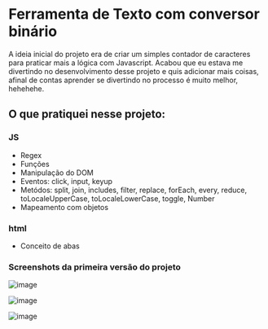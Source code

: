 # Ferramenta de Texto com conversor binário
A ideia inicial do projeto era de criar um simples contador de caracteres para praticar mais a lógica com Javascript.
Acabou que eu estava me divertindo no desenvolvimento desse projeto e quis adicionar mais coisas, afinal de contas
aprender se divertindo no processo é muito melhor, hehehehe.


## O que pratiquei nesse projeto:
### JS

* Regex
* Funções
* Manipulação do DOM
* Eventos: click, input, keyup
* Metódos: split, join, includes, filter, replace, forEach, every, reduce, toLocaleUpperCase, toLocaleLowerCase, toggle, Number
* Mapeamento com objetos

### html
* Conceito de abas


### Screenshots da primeira versão do projeto

![image](https://ch3302files.storage.live.com/y4mZbyiLz1jru4Eyex8pE4ghOMTC_L5QxjljSJ3tqB5myHFkeVGUePSvR35BfnDv4RnvnHD2ZjOnP0LJnPJeiBtfC7S9EkK2VlQqJJLXjZYRlsqPZm9TbIvQgRRg8DyOKU-DiJu-ntpOx76Qk_U_lGDZJ0NkTh8lEijVLg0lSDtqcTN17f2DHutSpR5Ub0TJWUdLKp2ZCiowz_YcOHOGgVVEQ/binario.PNG?psid=1&width=878&height=581)

![image](https://ch3302files.storage.live.com/y4muYz4NA2Jx_Umu2s8pm7lK467NXVYqoh4Ye_XiKEOfekEWgDRZcZ3wCVD3e6zfTH7HXn7DhUUc7vFn2Bc9rm_osDiYGg2Dnlx9Qpz7l5cJNxi6WR5HbPn-gpOBH9SNBLAaXbhSL5HD_n4RAZtx_8AKgSk4F0q9SAQ1dj1ugwvXfxbUHWins9TnvHv_zULELnWb5KNCb3oUqBhUxjSWjKOMA/conversor-funcional.PNG?psid=1&width=1123&height=791)

![image](https://ch3302files.storage.live.com/y4mkvAeZCtVpj3-AnVfQTvDHP6-TnmX4NuJCjg5-OK7NnCC6wBvMK4U3IgT2fhC-59Ecg-g2COZ6ZofKKegOp_TSmhptt8fW-ry_ALQKi3UWQNlYZsBxqeLHyxBK7-t_dZK_3iFjrOcIzpoBA_iUDzwxc5uniwNlD_RkmgzxrWutWS--9aLp7hEwLi3cKw56msVK4649IjGZEkZ1auCS8lofw/contador.PNG?psid=1&width=878&height=628)
